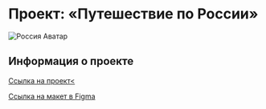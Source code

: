 <h1>Проект: «Путешествие по России»</h1>

<img src="#" alt="Россия Аватар">

<h2>Информация о проекте</h2>

<a href="https://github.com/NikitaPopovA/russian-travelhttps://github.com/NikitaPopovA/russian-travel">Ссылка на проект<</a>

<a href="https://www.figma.com/file/5S2WSbEFL6awjVWJ0NWL8Q/Sprint-3_-Russia-_-desktop-mobile?node-id=28503%3A0">Ссылка на макет в Figma</a>
